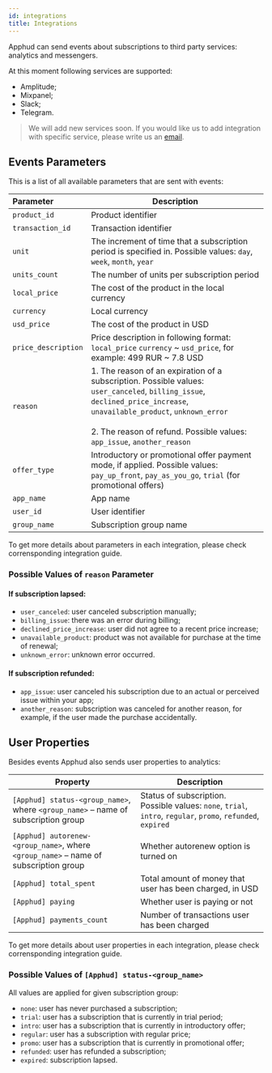 ```yaml
---
id: integrations
title: Integrations
---
```

Apphud can send events about subscriptions to third party services: analytics and messengers.

At this moment following services are supported:

* Amplitude;
* Mixpanel;
* Slack;
* Telegram.

> We will add new services soon. If you would like us to add integration with specific service, please write us an [email](mailto:hi@apphud.com).
>

## Events Parameters

This is a list of all available parameters that are sent with events:

| Parameter           | Description                                                  |
| :------------------ | ------------------------------------------------------------ |
| `product_id`        | Product identifier                                           |
| `transaction_id`    | Transaction identifier                                       |
| `unit`              | The increment of time that a subscription period is specified in. Possible values: `day`, `week`, `month`, `year` |
| `units_count`       | The number of units per subscription period                  |
| `local_price`       | The cost of the product in the local currency                |
| `currency`          | Local currency                                               |
| `usd_price`         | The cost of the product in USD                               |
| `price_description` | Price description in following format: `local_price` `currency` ~ `usd_price`, for example: 499 RUR ~ 7.8 USD |
| `reason`            | 1. The reason of an expiration of a subscription. Possible values: `user_canceled`, `billing_issue`, `declined_price_increase`, `unavailable_product`, `unknown_error`<br/><br/>2. The reason of refund. Possible values: `app_issue`, `another_reason` |
| `offer_type`        | Introductory or promotional offer payment mode, if applied. Possible values: `pay_up_front`, `pay_as_you_go`, `trial` (for promotional offers) |
| `app_name`          | App name                                                     |
| `user_id`           | User identifier                                              |
| `group_name`        | Subscription group name                                      |

To get more details about parameters in each integration, please check corrensponding integration guide.

### Possible Values of `reason` Parameter

#### If subscription lapsed:

* `user_canceled`: user canceled subscription manually;
* `billing_issue`: there was an error during billing;
* `declined_price_increase`: user did not agree to a recent price increase;
* `unavailable_product`: product was not available for purchase at the time of renewal;
* `unknown_error`: unknown error occurred.

#### If subscription refunded:

* `app_issue`: user canceled his subscription due to an actual or perceived issue within your app;
* `another_reason`: subscription was canceled for another reason, for example, if the user made the purchase accidentally.

## User Properties

Besides events Apphud also sends user properties to analytics:

| Property                                                     | Description                                                  |
| ------------------------------------------------------------ | ------------------------------------------------------------ |
| `[Apphud] status-<group_name>`, where `<group_name>` – name of subscription group | Status of subscription. Possible values: `none`, `trial`, `intro`, `regular`, `promo`, `refunded`, `expired` |
| `[Apphud] autorenew-<group_name>`, where `<group_name>` – name of subscription group | Whether autorenew option is turned on                        |
| `[Apphud] total_spent`                                       | Total amount of money that user has been charged, in USD     |
| `[Apphud] paying`                                            | Whether user is paying or not                                |
| `[Apphud] payments_count`                                    | Number of transactions user has been charged                 |

To get more details about user properties in each integration, please check corrensponding integration guide.

### Possible Values of `[Apphud] status-<group_name>`

All values are applied for given subscription group:

* `none`: user has never purchased a subscription;
* `trial`: user has a subscription that is currently in trial period;
* `intro`: user has a subscription that is currently in introductory offer;
* `regular`: user has a subscription with regular price;
* `promo`: user has a subscription that is currently in promotional offer;
* `refunded`: user has refunded a subscription;
* `expired`: subscription lapsed.